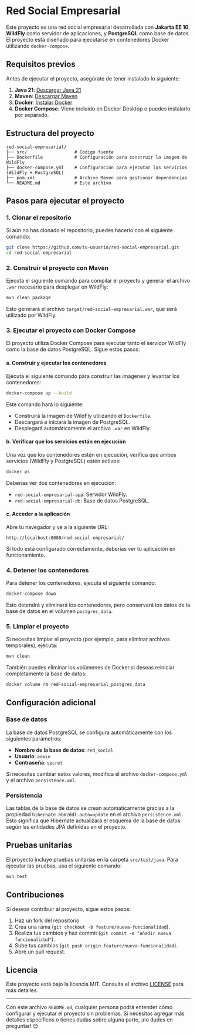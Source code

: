 # Red Social Empresarial

Este proyecto es una red social empresarial desarrollada con **Jakarta EE 10**, **WildFly** como servidor de aplicaciones, y **PostgreSQL** como base de datos. El proyecto está diseñado para ejecutarse en contenedores Docker utilizando `docker-compose`.

## Requisitos previos

Antes de ejecutar el proyecto, asegúrate de tener instalado lo siguiente:

1. **Java 21**: [Descargar Java 21](https://openjdk.org/projects/jdk/21/)
2. **Maven**: [Descargar Maven](https://maven.apache.org/download.cgi)
3. **Docker**: [Instalar Docker](https://docs.docker.com/get-docker/)
4. **Docker Compose**: Viene incluido en Docker Desktop o puedes instalarlo por separado.

## Estructura del proyecto

```
red-social-empresarial/
├── src/                  # Código fuente
├── Dockerfile            # Configuración para construir la imagen de WildFly
├── docker-compose.yml    # Configuración para ejecutar los servicios (WildFly + PostgreSQL)
├── pom.xml               # Archivo Maven para gestionar dependencias
└── README.md             # Este archivo
```

## Pasos para ejecutar el proyecto

### 1. Clonar el repositorio

Si aún no has clonado el repositorio, puedes hacerlo con el siguiente comando:

```bash
git clone https://github.com/tu-usuario/red-social-empresarial.git
cd red-social-empresarial
```

### 2. Construir el proyecto con Maven

Ejecuta el siguiente comando para compilar el proyecto y generar el archivo `.war` necesario para desplegar en WildFly:

```bash
mvn clean package
```

Esto generará el archivo `target/red-social-empresarial.war`, que será utilizado por WildFly.

### 3. Ejecutar el proyecto con Docker Compose

El proyecto utiliza Docker Compose para ejecutar tanto el servidor WildFly como la base de datos PostgreSQL. Sigue estos pasos:

#### a. Construir y ejecutar los contenedores

Ejecuta el siguiente comando para construir las imágenes y levantar los contenedores:

```bash
docker-compose up --build
```

Este comando hará lo siguiente:
- Construirá la imagen de WildFly utilizando el `Dockerfile`.
- Descargará e iniciará la imagen de PostgreSQL.
- Desplegará automáticamente el archivo `.war` en WildFly.

#### b. Verificar que los servicios están en ejecución

Una vez que los contenedores estén en ejecución, verifica que ambos servicios (WildFly y PostgreSQL) estén activos:

```bash
docker ps
```

Deberías ver dos contenedores en ejecución:
- `red-social-empresarial-app`: Servidor WildFly.
- `red-social-empresarial-db`: Base de datos PostgreSQL.

#### c. Acceder a la aplicación

Abre tu navegador y ve a la siguiente URL:

```
http://localhost:8080/red-social-empresarial/
```

Si todo está configurado correctamente, deberías ver tu aplicación en funcionamiento.

### 4. Detener los contenedores

Para detener los contenedores, ejecuta el siguiente comando:

```bash
docker-compose down
```

Esto detendrá y eliminará los contenedores, pero conservará los datos de la base de datos en el volumen `postgres_data`.

### 5. Limpiar el proyecto

Si necesitas limpiar el proyecto (por ejemplo, para eliminar archivos temporales), ejecuta:

```bash
mvn clean
```

También puedes eliminar los volúmenes de Docker si deseas reiniciar completamente la base de datos:

```bash
docker volume rm red-social-empresarial_postgres_data
```

## Configuración adicional

### Base de datos

La base de datos PostgreSQL se configura automáticamente con los siguientes parámetros:

- **Nombre de la base de datos**: `red_social`
- **Usuario**: `admin`
- **Contraseña**: `secret`

Si necesitas cambiar estos valores, modifica el archivo `docker-compose.yml` y el archivo `persistence.xml`.

### Persistencia

Las tablas de la base de datos se crean automáticamente gracias a la propiedad `hibernate.hbm2ddl.auto=update` en el archivo `persistence.xml`. Esto significa que Hibernate actualizará el esquema de la base de datos según las entidades JPA definidas en el proyecto.

## Pruebas unitarias

El proyecto incluye pruebas unitarias en la carpeta `src/test/java`. Para ejecutar las pruebas, usa el siguiente comando:

```bash
mvn test
```

## Contribuciones

Si deseas contribuir al proyecto, sigue estos pasos:

1. Haz un fork del repositorio.
2. Crea una rama (`git checkout -b feature/nueva-funcionalidad`).
3. Realiza tus cambios y haz commit (`git commit -m "Añadir nueva funcionalidad"`).
4. Sube tus cambios (`git push origin feature/nueva-funcionalidad`).
5. Abre un pull request.

## Licencia

Este proyecto está bajo la licencia MIT. Consulta el archivo [LICENSE](LICENSE) para más detalles.

---

Con este archivo `README.md`, cualquier persona podrá entender cómo configurar y ejecutar el proyecto sin problemas. Si necesitas agregar más detalles específicos o tienes dudas sobre alguna parte, ¡no dudes en preguntar! 😊